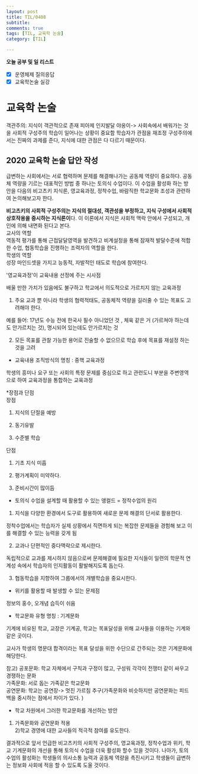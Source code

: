 ```yaml
---
layout: post
title: TIL/0408
subtitle: 
comments: true
tags: [TIL, 교육학 논술]
category: [TIL]

---
```

**오늘 공부 및  일 리스트**

 - [x] 운영체제 질의응답
 - [x] 교육학논술 실강

# 교육학 논술
객관주의: 지식이 객관적으로 존재
피아제 인지발달 야옹이-> 사회속에서 배워가는 것을 사회적 구성주의
학습이 일어나는 상황이 중요함
학습자가 관점을 재조정
구성주의에서는 진짜의 과제를 준다, 지식에 대한 관점은 다 다르기 때문이다.

## 2020 교육학 논술 답안 작성

급변하는 사회에서는 서로 협력하며 문제를 해결해나가는 공동체 역량이 중요하다. 공동체 역량을 기르는 대표적인 방법 중 하나는 토의식 수업이다. 이 수업을 활성화 하는 방안을 다음의 비고츠키 지식론, 영교육과정, 정착수업, 바람직한 학교문화 조성과 관련하여 논의해보고자 한다.  
  
**비고츠키의 사회적 구성주의는 지식의 절대성, 객관성을 부정하고, 지식 구성에서 사회적 상호작용을 중시하는 지식론이**다. 이 이론에서 지식은 사회적 맥락 안에서 구성되고, 개인에 의해 내면화 된다고 본다.  
교사의 역할  
역동적 평가를 통해 근접달달영역을 발견하고 비계설정을 통해 잠재적 발달수준에 적합한 수업, 협동학습을 진행하는 조력자의 역할을 한다.  
학생의 역할  
성장 마인드셋을 가지고 능동적, 자발적인 태도로 학습에 참여한다.  
  
  
'영교육과정'이 교육내용 선정에 주는 시사점  
  
배울 만한 가치가 있음에도 불구하고 학교에서 의도적으로 가르치지 않는 교육과정  
  
1) 주요 교과 뿐 아니라 학생의 협력적태도, 공동체적 역량을 길러줄 수 있는 목표도 고려해야 한다.  
  
예를 들어: 17년도 수능 전에 한국사 필수 아니었던 것 , 체육 같은 거 (가르쳐야 하는데도 안가르치는 것), 명시되어 있는데도 안가르치는 것  
  
2) 모든 목표를 관찰 가능한 용어로 진술할 수 없으므로 학습 후에 목표를 재설정 하는 것을 고려  
  
* 교육내용 조직방식의 명칭 : 중핵 교육과정  
  
학생의 흥미나 요구 또는 사회의 특정 문제를 중심으로 하고 관련도니 부분을 주변영역으로 하여 교육과정을 통합하는 교육과정  
  
*장점과 단점  
장점  
  
1) 지식의 단절을 예방  
  
2) 동기유발  
  
3) 수준별 학습  
  
  
단점  
  
1) 기초 지식 미흡  
  
2) 평가계획이 미약하다.  
  
3) 준비시간이 많이듬  
  
  
* 토의식 수업을 설계할 때 활용할 수 있는 앵컬드 = 정착수업의 원리  
  
1) 지식을 다양한 환경에서 도구로 활용하여 새로운 문제 해결의 단서로 활용한다.  
  
정착수업에서는 학습자가 실제 상황에서 직면하게 되는 복잡한 문제들을 경험해 보고 이를 해결할 수 있는 능력을 갖게 됨  
  
2) 교과나 단편적인 중다맥락으로 제시한다.  
  
독립적으로 교과를 제시하지 않음으로써 문제해결에 필요한 지식들이 일련의 학문적 연계성 속에서 학습자의 인지활동이 활발해지도록 돕는다.  
  
3) 협동학습을 지향하여 그룹에서의 개별학습을 중요시한다.  
  
* 위키를 활용할 때 발생할 수 있는 문제점  
  
정보의 홍수, 오개념 습득이 쉬움  
  
  
* 학교문화 유형 명칭 : 기계문화  
  
기계에 비유된 학교, 교장은 기계공, 학교는 목표달성을 위해 교사들을 이용하는 기계와 같은 곳이다.  
  
교사가 학생의 명문대 합격이라는 목표 달성을 위한 수단으로 간주되는 것은 기계문화에 해당한다.  
  
참고) 공포문화: 학교 자체에서 구칙과 구정이 많고, 구성워 각각이 전쟁터 같이 싸우고 경쟁하는 문화  
가족문화: 서로 돕는 가족같은 학교문화  
공연문화: 학교는 공연장-> 멋진 가르침 추구(가족문화와 비슷하지만 공연문화는 피드백을 중시하는 점에서 차이가 있다. )  
  
* 학교 차원에서 그러한 학교문화를 개선하는 방안  
  
1) 가족문화와 공연문화 적용  
2)학교 경영에 대한 교사들의 적극적 참여를 유도한다.  
  
결과적으로 앞서 언급한 비고츠키의 사회적 구성주의, 영교육과정, 정착수업과 위키, 학교 기계문화의 개선을 통해 토의식 수업을 더욱 활성화 할수 있을 것이다. 나아가, 토의 수업의 활성화는 학생들의 의사소통 능력과 공동체 역량을 촉진시키고 학생들이 급변하는 정보화 사회에 적응 할 수 있도록 도울 것이다.
